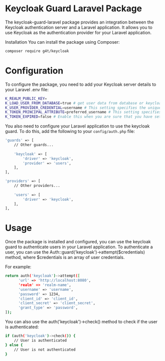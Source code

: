 # Keycloak Guard Laravel Package
The keycloak-guard-laravel package provides an integration between the Keycloak authentication server and a Laravel application. It allows you to use Keycloak as the authentication provider for your Laravel application.

Installation
You can install the package using Composer:


```sh
composer require g4t/keycloak
```

# Configuration
To configure the package, you need to add your Keycloak server details to your Laravel .env file:
```sh
K_REALM_PUBLIC_KEY=
K_LOAD_USER_FROM_DATABASE=true # get user data from database or keycloak
K_USER_PROVIDER_CREDENTIAL=username # This setting specifies the unique column name in your user provider table that will be used to retrieve the user's credentials for authentication.
K_TOKEN_PRINCIPAL_ATTRIBUTE=preferred_username # This setting specifies the key name for the attribute in the Keycloak token that will be used to check against the unique column specified in K_USER_PROVIDER_CREDENTIAL. The attribute should contain the user's unique identifier, such as a username or email address.
K_TOKEN_EXPIRED=false # Enable this when you are sure that you have set the Keycloak server time correctly.
```

You also need to configure your Laravel application to use the keycloak guard. To do this, add the following to your `config/auth.php` file:

```sh
'guards' => [
    // Other guards...
    
    'keycloak' => [
        'driver' => 'keycloak',
        'provider' => 'users',
    ],
],

'providers' => [
    // Other providers...
    
    'users' => [
        'driver' => 'keycloak',
    ],
],
```

# Usage
Once the package is installed and configured, you can use the keycloak guard to authenticate users in your Laravel application. To authenticate a user, you can use the Auth::guard('keycloak')->attempt($credentials) method, where $credentials is an array of user credentials.

For example:
```sh
return auth('keycloak')->attempt([
      'url' => 'http://localhost:8080',
      'realm' => 'realm-name',
      'username' => 'username',
      'password' => 1234,
      'client_id' => 'client_id',
      'client_secret' => 'client_secret',
      'grant_type' => 'password',
]);
```

You can also use the auth('keycloak')->check() method to check if the user is authenticated:
```sh
if (auth('keycloak')->check()) {
    // User is authenticated
} else {
    // User is not authenticated
}
```
